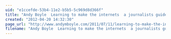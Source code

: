 ```yaml
---
uid: "e1ccefde-53b4-11e2-b5b5-5c969d8d366f"
title: "Andy Boyle  Learning to make the internets  a journalists guide"
created: "2012-04-20 14:32:30"
page_url: "http://www.andymboyle.com/2011/07/11/learning-to-make-the-internets-a-journalists-guide/"
filename: "Andy Boyle  Learning to make the internets  a journalists guide.html"
---
```

